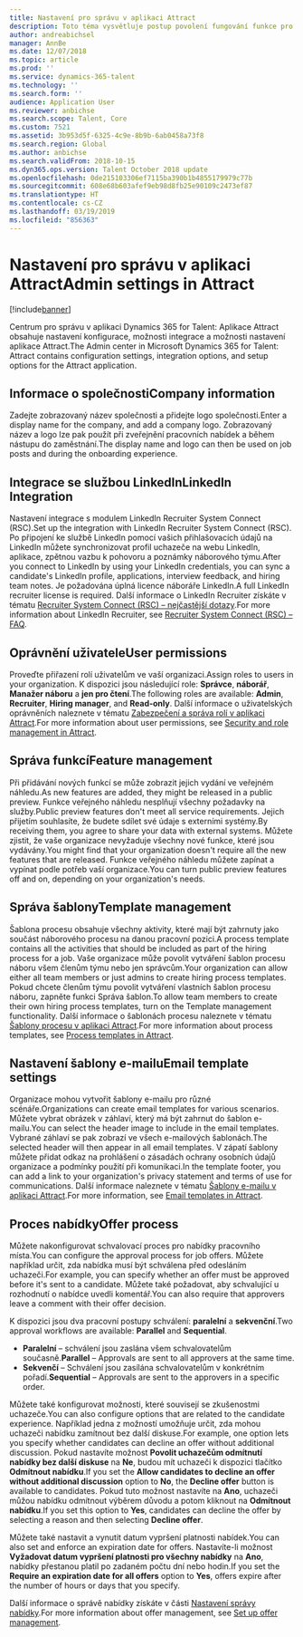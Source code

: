 ```yaml
---
title: Nastavení pro správu v aplikaci Attract
description: Toto téma vysvětluje postup povolení fungování funkce pro organizace uživatele v aplikaci Attract.
author: andreabichsel
manager: AnnBe
ms.date: 12/07/2018
ms.topic: article
ms.prod: ''
ms.service: dynamics-365-talent
ms.technology: ''
ms.search.form: ''
audience: Application User
ms.reviewer: anbichse
ms.search.scope: Talent, Core
ms.custom: 7521
ms.assetid: 3b953d5f-6325-4c9e-8b9b-6ab0458a73f8
ms.search.region: Global
ms.author: anbichse
ms.search.validFrom: 2018-10-15
ms.dyn365.ops.version: Talent October 2018 update
ms.openlocfilehash: 0de215103306ef7115ba390b1b4855179979c77b
ms.sourcegitcommit: 608e68b603afef9eb98d8fb25e90109c2473ef87
ms.translationtype: HT
ms.contentlocale: cs-CZ
ms.lasthandoff: 03/19/2019
ms.locfileid: "856363"
---
```

# <a name="admin-settings-in-attract"></a><span data-ttu-id="8370d-103">Nastavení pro správu v aplikaci Attract</span><span class="sxs-lookup"><span data-stu-id="8370d-103">Admin settings in Attract</span></span>
[!include[banner](../includes/banner.md)]

<span data-ttu-id="8370d-104">Centrum pro správu v aplikaci Dynamics 365 for Talent: Aplikace Attract obsahuje nastavení konfigurace, možnosti integrace a možnosti nastavení aplikace Attract.</span><span class="sxs-lookup"><span data-stu-id="8370d-104">The Admin center in Microsoft Dynamics 365 for Talent: Attract contains configuration settings, integration options, and setup options for the Attract application.</span></span>

## <a name="company-information"></a><span data-ttu-id="8370d-105">Informace o společnosti</span><span class="sxs-lookup"><span data-stu-id="8370d-105">Company information</span></span>

<span data-ttu-id="8370d-106">Zadejte zobrazovaný název společnosti a přidejte logo společnosti.</span><span class="sxs-lookup"><span data-stu-id="8370d-106">Enter a display name for the company, and add a company logo.</span></span> <span data-ttu-id="8370d-107">Zobrazovaný název a logo lze pak použít při zveřejnění pracovních nabídek a během nástupu do zaměstnání.</span><span class="sxs-lookup"><span data-stu-id="8370d-107">The display name and logo can then be used on job posts and during the onboarding experience.</span></span>

## <a name="linkedin-integration"></a><span data-ttu-id="8370d-108">Integrace se službou LinkedIn</span><span class="sxs-lookup"><span data-stu-id="8370d-108">LinkedIn Integration</span></span>

<span data-ttu-id="8370d-109">Nastavení integrace s modulem LinkedIn Recruiter System Connect (RSC).</span><span class="sxs-lookup"><span data-stu-id="8370d-109">Set up the integration with LinkedIn Recruiter System Connect (RSC).</span></span> <span data-ttu-id="8370d-110">Po připojení ke službě LinkedIn pomocí vašich přihlašovacích údajů na LinkedIn můžete synchronizovat profil uchazeče na webu LinkedIn, aplikace, zpětnou vazbu k pohovoru a poznámky náborového týmu.</span><span class="sxs-lookup"><span data-stu-id="8370d-110">After you connect to LinkedIn by using your LinkedIn credentials, you can sync a candidate's LinkedIn profile, applications, interview feedback, and hiring team notes.</span></span> <span data-ttu-id="8370d-111">Je požadována úplná licence náboráře LinkedIn.</span><span class="sxs-lookup"><span data-stu-id="8370d-111">A full LinkedIn recruiter license is required.</span></span> <span data-ttu-id="8370d-112">Další informace o LinkedIn Recruiter získáte v tématu [Recruiter System Connect (RSC) – nejčastější dotazy](https://www.linkedin.com/help/recruiter/answer/90483).</span><span class="sxs-lookup"><span data-stu-id="8370d-112">For more information about LinkedIn Recruiter, see [Recruiter System Connect (RSC) – FAQ](https://www.linkedin.com/help/recruiter/answer/90483).</span></span>

## <a name="user-permissions"></a><span data-ttu-id="8370d-113">Oprávnění uživatele</span><span class="sxs-lookup"><span data-stu-id="8370d-113">User permissions</span></span>

<span data-ttu-id="8370d-114">Proveďte přiřazení rolí uživatelům ve vaší organizaci.</span><span class="sxs-lookup"><span data-stu-id="8370d-114">Assign roles to users in your organization.</span></span> <span data-ttu-id="8370d-115">K dispozici jsou následující role: **Správce**, **náborář**, **Manažer náboru** a **jen pro čtení**.</span><span class="sxs-lookup"><span data-stu-id="8370d-115">The following roles are available: **Admin**, **Recruiter**, **Hiring manager**, and **Read-only**.</span></span> <span data-ttu-id="8370d-116">Další informace o uživatelských oprávněních naleznete v tématu [Zabezpečení a správa rolí v aplikaci Attract](./security-attract.md).</span><span class="sxs-lookup"><span data-stu-id="8370d-116">For more information about user permissions, see [Security and role management in Attract](./security-attract.md).</span></span>

## <a name="feature-management"></a><span data-ttu-id="8370d-117">Správa funkcí</span><span class="sxs-lookup"><span data-stu-id="8370d-117">Feature management</span></span>

<span data-ttu-id="8370d-118">Při přidávání nových funkcí se může zobrazit jejich vydání ve veřejném náhledu.</span><span class="sxs-lookup"><span data-stu-id="8370d-118">As new features are added, they might be released in a public preview.</span></span> <span data-ttu-id="8370d-119">Funkce veřejného náhledu nesplňují všechny požadavky na služby.</span><span class="sxs-lookup"><span data-stu-id="8370d-119">Public preview features don't meet all service requirements.</span></span> <span data-ttu-id="8370d-120">Jejich přijetím souhlasíte, že budete sdílet své údaje s externími systémy.</span><span class="sxs-lookup"><span data-stu-id="8370d-120">By receiving them, you agree to share your data with external systems.</span></span> <span data-ttu-id="8370d-121">Můžete zjistit, že vaše organizace nevyžaduje všechny nové funkce, které jsou vydávány.</span><span class="sxs-lookup"><span data-stu-id="8370d-121">You might find that your organization doesn't require all the new features that are released.</span></span> <span data-ttu-id="8370d-122">Funkce veřejného náhledu můžete zapínat a vypínat podle potřeb vaší organizace.</span><span class="sxs-lookup"><span data-stu-id="8370d-122">You can turn public preview features off and on, depending on your organization's needs.</span></span>

## <a name="template-management"></a><span data-ttu-id="8370d-123">Správa šablony</span><span class="sxs-lookup"><span data-stu-id="8370d-123">Template management</span></span>

<span data-ttu-id="8370d-124">Šablona procesu obsahuje všechny aktivity, které mají být zahrnuty jako součást náborového procesu na danou pracovní pozici.</span><span class="sxs-lookup"><span data-stu-id="8370d-124">A process template contains all the activities that should be included as part of the hiring process for a job.</span></span> <span data-ttu-id="8370d-125">Vaše organizace může povolit vytváření šablon procesu náboru všem členům týmu nebo jen správcům.</span><span class="sxs-lookup"><span data-stu-id="8370d-125">Your organization can allow either all team members or just admins to create hiring process templates.</span></span> <span data-ttu-id="8370d-126">Pokud chcete členům týmu povolit vytváření vlastních šablon procesu náboru, zapněte funkci Správa šablon.</span><span class="sxs-lookup"><span data-stu-id="8370d-126">To allow team members to create their own hiring process templates, turn on the Template management functionality.</span></span> <span data-ttu-id="8370d-127">Další informace o šablonách procesu naleznete v tématu [Šablony procesu v aplikaci Attract](./process-templates-attract.md).</span><span class="sxs-lookup"><span data-stu-id="8370d-127">For more information about process templates, see [Process templates in Attract](./process-templates-attract.md).</span></span>

## <a name="email-template-settings"></a><span data-ttu-id="8370d-128">Nastavení šablony e-mailu</span><span class="sxs-lookup"><span data-stu-id="8370d-128">Email template settings</span></span>

<span data-ttu-id="8370d-129">Organizace mohou vytvořit šablony e-mailu pro různé scénáře.</span><span class="sxs-lookup"><span data-stu-id="8370d-129">Organizations can create email templates for various scenarios.</span></span> <span data-ttu-id="8370d-130">Můžete vybrat obrázek v záhlaví, který má být zahrnut do šablon e-mailu.</span><span class="sxs-lookup"><span data-stu-id="8370d-130">You can select the header image to include in the email templates.</span></span> <span data-ttu-id="8370d-131">Vybrané záhlaví se pak zobrazí ve všech e-mailových šablonách.</span><span class="sxs-lookup"><span data-stu-id="8370d-131">The selected header will then appear in all email templates.</span></span> <span data-ttu-id="8370d-132">V zápatí šablony můžete přidat odkaz na prohlášení o zásadách ochrany osobních údajů organizace a podmínky použití při komunikaci.</span><span class="sxs-lookup"><span data-stu-id="8370d-132">In the template footer, you can add a link to your organization's privacy statement and terms of use for communications.</span></span> <span data-ttu-id="8370d-133">Další informace naleznete v tématu [Šablony e-mailu v aplikaci Attract](./email-templates.md).</span><span class="sxs-lookup"><span data-stu-id="8370d-133">For more information, see [Email templates in Attract](./email-templates.md).</span></span>

## <a name="offer-process"></a><span data-ttu-id="8370d-134">Proces nabídky</span><span class="sxs-lookup"><span data-stu-id="8370d-134">Offer process</span></span>

<span data-ttu-id="8370d-135">Můžete nakonfigurovat schvalovací proces pro nabídky pracovního místa.</span><span class="sxs-lookup"><span data-stu-id="8370d-135">You can configure the approval process for job offers.</span></span> <span data-ttu-id="8370d-136">Můžete například určit, zda nabídka musí být schválena před odesláním uchazeči.</span><span class="sxs-lookup"><span data-stu-id="8370d-136">For example, you can specify whether an offer must be approved before it's sent to a candidate.</span></span> <span data-ttu-id="8370d-137">Můžete také požadovat, aby schvalující u rozhodnutí o nabídce uvedli komentář.</span><span class="sxs-lookup"><span data-stu-id="8370d-137">You can also require that approvers leave a comment with their offer decision.</span></span>

<span data-ttu-id="8370d-138">K dispozici jsou dva pracovní postupy schválení: **paralelní** a **sekvenční**.</span><span class="sxs-lookup"><span data-stu-id="8370d-138">Two approval workflows are available: **Parallel** and **Sequential**.</span></span>

- <span data-ttu-id="8370d-139">**Paralelní** – schválení jsou zaslána všem schvalovatelům současně.</span><span class="sxs-lookup"><span data-stu-id="8370d-139">**Parallel** – Approvals are sent to all approvers at the same time.</span></span>
- <span data-ttu-id="8370d-140">**Sekvenčí** – Schválení jsou zasílána schvalovatelům v konkrétním pořadí.</span><span class="sxs-lookup"><span data-stu-id="8370d-140">**Sequential** – Approvals are sent to the approvers in a specific order.</span></span>

<span data-ttu-id="8370d-141">Můžete také konfigurovat možnosti, které souvisejí se zkušenostmi uchazeče.</span><span class="sxs-lookup"><span data-stu-id="8370d-141">You can also configure options that are related to the candidate experience.</span></span> <span data-ttu-id="8370d-142">Například jedna z možností umožňuje určit, zda mohou uchazeči nabídku zamítnout bez další diskuse.</span><span class="sxs-lookup"><span data-stu-id="8370d-142">For example, one option lets you specify whether candidates can decline an offer without additional discussion.</span></span> <span data-ttu-id="8370d-143">Pokud nastavíte možnost **Povolit uchazečům odmítnutí nabídky bez další diskuse** na **Ne**, budou mít uchazeči k dispozici tlačítko **Odmítnout nabídku**.</span><span class="sxs-lookup"><span data-stu-id="8370d-143">If you set the **Allow candidates to decline an offer without additional discussion** option to **No**, the **Decline offer** button is available to candidates.</span></span> <span data-ttu-id="8370d-144">Pokud tuto možnost nastavíte na **Ano**, uchazeči můžou nabídku odmítnout výběrem důvodu a potom kliknout na **Odmítnout nabídku**.</span><span class="sxs-lookup"><span data-stu-id="8370d-144">If you set this option to **Yes**, candidates can decline the offer by selecting a reason and then selecting **Decline offer**.</span></span>

<span data-ttu-id="8370d-145">Můžete také nastavit a vynutit datum vypršení platnosti nabídek.</span><span class="sxs-lookup"><span data-stu-id="8370d-145">You can also set and enforce an expiration date for offers.</span></span> <span data-ttu-id="8370d-146">Nastavíte-li možnost **Vyžadovat datum vypršení platnosti pro všechny nabídky** na **Ano**, nabídky přestanou platil po zadaném počtu dní nebo hodin.</span><span class="sxs-lookup"><span data-stu-id="8370d-146">If you set the **Require an expiration date for all offers** option to **Yes**, offers expire after the number of hours or days that you specify.</span></span>

<span data-ttu-id="8370d-147">Další informace o správě nabídky získáte v části [Nastavení správy nabídky](./offer-setup.md).</span><span class="sxs-lookup"><span data-stu-id="8370d-147">For more information about offer management, see [Set up offer management](./offer-setup.md).</span></span>
